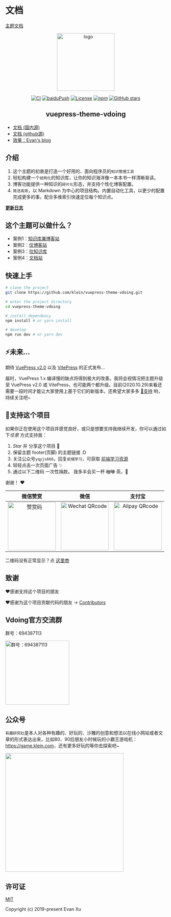 # 文档
[主题文档](https://doc.klein.com/pages/a2f161/#%E7%89%B9%E6%80%A7)

<p align="center"><a href="https://klein.com/" target="_blank" rel="noopener noreferrer"><img width="180" src="https://cdn.jsdelivr.net/gh/klein/image_store/blog/20200409124835.png" alt="logo"></a></p>

<p align="center">
  <a href="https://github.com/klein/vuepress-theme-vdoing/actions?query=workflow%3ACI"><img src="https://github.com/klein/vuepress-theme-vdoing/workflows/CI/badge.svg" alt="CI"></a>
  <a href="https://github.com/klein/vuepress-theme-vdoing/actions?query=workflow%3AbaiduPush"><img src="https://github.com/klein/vuepress-theme-vdoing/workflows/baiduPush/badge.svg" alt="baiduPush"></a>
  <a href="https://github.com/klein/vuepress-theme-vdoing/blob/master/LICENSE"><img src="https://img.shields.io/github/license/klein/vuepress-theme-vdoing
" alt="License"></a>
  <a href="https://www.npmjs.com/package/vuepress-theme-vdoing"><img alt="npm" src="https://img.shields.io/npm/v/vuepress-theme-vdoing"></a>
  <a href="https://github.com/klein/vuepress-theme-vdoing/stargazers"><img src="https://img.shields.io/github/stars/klein/vuepress-theme-vdoing?logo=ReverbNation&logoColor=rgba(255,255,255,.6)" alt="GitHub stars"></a>



</p>

<h2 align="center">vuepress-theme-vdoing</h2>

* [文档 (国内源)](https://doc.klein.com/)
* [文档 (github源)](https://klein.github.io/vuepress-theme-vdoing-doc/)
* [效果：Evan's blog](https://klein.com/)


## 介绍
1. 这个主题的初衷是打造一个好用的、面向程序员的`知识管理工具`
2. 轻松构建一个`结构化`的知识库，让你的知识海洋像一本本书一样清晰易读。
3. 博客功能提供一种知识的`碎片化`形态，并支持个性化博客配置。
4. `简洁高效`，以 Markdown 为中心的项目结构。内置自动化工具，以更少的配置完成更多的事。配合多维索引快速定位每个知识点。

[**更新日志**](https://github.com/klein/vuepress-theme-vdoing/releases)

## 这个主题可以做什么？
* 案例1：[知识库兼博客站](https://klein.com/)
* 案例2：[仅博客站](https://klein.github.io/vdoing-demo-blog/)
* 案例3：[仅知识库](https://klein.github.io/vdoing-demo-repository/)
* 案例4：[文档站](https://klein.github.io/vuepress-theme-vdoing-doc/)


## 快速上手

```bash
# clone the project
git clone https://github.com/klein/vuepress-theme-vdoing.git

# enter the project directory
cd vuepress-theme-vdoing

# install dependency
npm install # or yarn install

# develop
npm run dev # or yarn dev
```
## ⚡️未来...


期待 [VuePress v2.0](https://github.com/vuepress/vuepress-next) 以及 [VitePress](https://github.com/vuejs/vitepress) 的正式发布...

届时，VuePress 1.x 编译慢的缺点将得到极大的改善。我将会视情况把主题升级至 VuePress v2.0 或 VitePress，也可能两个都升级。目前(2020.10.29)来看还需要一段时间才能让大家使用上基于它们的新版本，还希望大家多多 [:sparkling_heart:支持](https://doc.klein.com/pages/1b12ed/) 哟，持续关注吧~

## :sparkling_heart:支持这个项目

如果你正在使用这个项目并感觉良好，或只是想要支持我继续开发，你可以通过如下*任意* 方式支持我：

1. *Star* 并 分享这个项目 :rocket:
2. 保留主题 footer(页脚) 的主题链接 :D
3. 关注公众号`yqyjs666`，回复`前端学习`，可获取 [前端学习资源](https://github.com/klein/blog-gitalk-comment/wiki/Front-end-Study)
4. 轻轻点击一次页面广告 ✨
5. 通过以下二维码 一次性捐款。 我多半会买一杯 ~~咖啡~~ 茶。:tea:

谢谢！ :heart:

| 微信赞赏 | 微信 | 支付宝 |
| :---: | :---: | :---: |
| <img src="https://cdn.jsdelivr.net/gh/klein/image_store/blog/20200523131533.jpg" alt="赞赏码" width=150> | <img src="https://cdn.jsdelivr.net/gh/klein/image_store/blog/20200410113708.jpg" alt="Wechat QRcode" width=150>| <img src="https://cdn.jsdelivr.net/gh/klein/image_store/blog/20200410113707.jpg" alt="Alipay QRcode" width=150> |

二维码没有正常显示？点 [这里😎](https://doc.klein.com/pages/1b12ed/)

## 致谢
:heart:感谢支持这个项目的朋友

:heart:感谢为这个项目贡献代码的朋友 → [Contributors](https://github.com/klein/vuepress-theme-vdoing/graphs/contributors)

## Vdoing官方交流群
群号：694387113

<img src="https://cdn.jsdelivr.net/gh/klein/image_store/blog/20200712122307.jpg" alt="群号：694387113" width="200">

## 公众号
`有趣研究社`是本人对各种有趣的、好玩的、沙雕的创意和想法以在线小网站或者文章的形式表达出来，比如80、90后朋友小时候玩的小霸王游戏机：<https://game.klein.com>，还有更多好玩的等你去探索吧~

<img src="https://cdn.jsdelivr.net/gh/klein/image_store@master/blog/扫码_搜索联合传播样式-标准色版.1wp8gd1mhjhc.jpg"  style="width:370px;" />
<!-- <img src="https://cdn.jsdelivr.net/gh/klein/image_store@master/blog/qrcode.zdqv9mlfc0g.jpg"  style="width:30%;" /> -->

## 许可证
[MIT](https://github.com/klein/vuepress-theme-vdoing/blob/master/LICENSE)

Copyright (c) 2019-present Evan Xu
